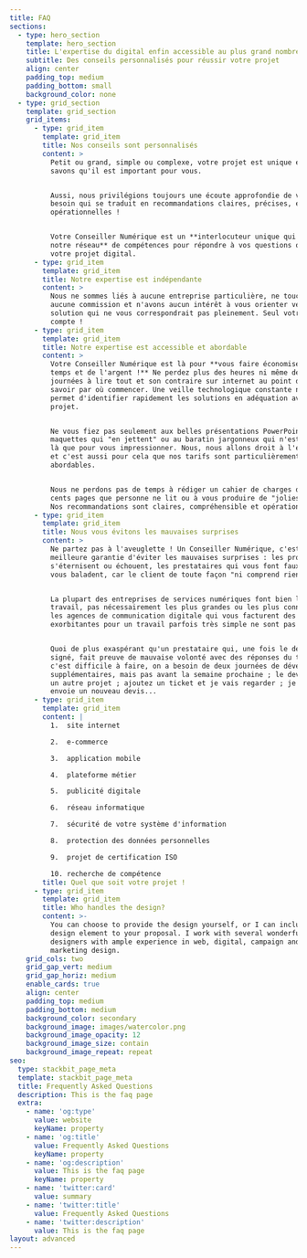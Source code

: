 ```yaml
---
title: FAQ
sections:
  - type: hero_section
    template: hero_section
    title: L'expertise du digital enfin accessible au plus grand nombre
    subtitle: Des conseils personnalisés pour réussir votre projet
    align: center
    padding_top: medium
    padding_bottom: small
    background_color: none
  - type: grid_section
    template: grid_section
    grid_items:
      - type: grid_item
        template: grid_item
        title: Nos conseils sont personnalisés
        content: >
          Petit ou grand, simple ou complexe, votre projet est unique et nous
          savons qu'il est important pour vous.


          Aussi, nous privilégions toujours une écoute approfondie de votre
          besoin qui se traduit en recommandations claires, précises, et surtout
          opérationnelles !


          Votre Conseiller Numérique est un **interlocuteur unique qui mobilise
          notre réseau** de compétences pour répondre à vos questions ou suivre
          votre projet digital.
      - type: grid_item
        template: grid_item
        title: Notre expertise est indépendante
        content: >
          Nous ne sommes liés à aucune entreprise particulière, ne touchons
          aucune commission et n'avons aucun intérêt à vous orienter vers une
          solution qui ne vous correspondrait pas pleinement. Seul votre intérêt
          compte !
      - type: grid_item
        template: grid_item
        title: Notre expertise est accessible et abordable
        content: >
          Votre Conseiller Numérique est là pour **vous faire économisez du
          temps et de l'argent !** Ne perdez plus des heures ni même des
          journées à lire tout et son contraire sur internet au point de ne plus
          savoir par où commencer. Une veille technologique constante nous
          permet d'identifier rapidement les solutions en adéquation avec votre
          projet.


          Ne vous fiez pas seulement aux belles présentations PowerPoint, aux
          maquettes qui "en jettent" ou au baratin jargonneux qui n'est souvent
          là que pour vous impressionner. Nous, nous allons droit à l'essentiel
          et c'est aussi pour cela que nos tarifs sont particulièrement
          abordables.


          Nous ne perdons pas de temps à rédiger un cahier de charges de deux
          cents pages que personne ne lit ou à vous produire de "jolies slides".
          Nos recommandations sont claires, compréhensible et opérationnelles.
      - type: grid_item
        template: grid_item
        title: Nous vous évitons les mauvaises surprises
        content: >
          Ne partez pas à l'aveuglette ! Un Conseiller Numérique, c'est la
          meilleure garantie d'éviter les mauvaises surprises : les projets qui
          s'éternisent ou échouent, les prestataires qui vous font faux bond ou
          vous baladent, car le client de toute façon "ni comprend rien".


          La plupart des entreprises de services numériques font bien leur
          travail, pas nécessairement les plus grandes ou les plus connues. Mais
          les agences de communication digitale qui vous facturent des sommes
          exorbitantes pour un travail parfois très simple ne sont pas rares.


          Quoi de plus exaspérant qu'un prestataire qui, une fois le devis
          signé, fait preuve de mauvaise volonté avec des réponses du type :
          c'est difficile à faire, on a besoin de deux journées de développement
          supplémentaires, mais pas avant la semaine prochaine ; le dev est sur
          un autre projet ; ajoutez un ticket et je vais regarder ; je vous
          envoie un nouveau devis...
      - type: grid_item
        template: grid_item
        content: |
          1.  site internet

          2.  e-commerce

          3.  application mobile

          4.  plateforme métier

          5.  publicité digitale

          6.  réseau informatique

          7.  sécurité de votre système d'information

          8.  protection des données personnelles

          9.  projet de certification ISO

          10. recherche de compétence
        title: Quel que soit votre projet !
      - type: grid_item
        template: grid_item
        title: Who handles the design?
        content: >-
          You can choose to provide the design yourself, or I can include a
          design element to your proposal. I work with several wonderful
          designers with ample experience in web, digital, campaign and
          marketing design.
    grid_cols: two
    grid_gap_vert: medium
    grid_gap_horiz: medium
    enable_cards: true
    align: center
    padding_top: medium
    padding_bottom: medium
    background_color: secondary
    background_image: images/watercolor.png
    background_image_opacity: 12
    background_image_size: contain
    background_image_repeat: repeat
seo:
  type: stackbit_page_meta
  template: stackbit_page_meta
  title: Frequently Asked Questions
  description: This is the faq page
  extra:
    - name: 'og:type'
      value: website
      keyName: property
    - name: 'og:title'
      value: Frequently Asked Questions
      keyName: property
    - name: 'og:description'
      value: This is the faq page
      keyName: property
    - name: 'twitter:card'
      value: summary
    - name: 'twitter:title'
      value: Frequently Asked Questions
    - name: 'twitter:description'
      value: This is the faq page
layout: advanced
---
```

